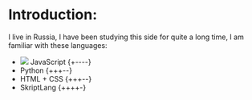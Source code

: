 # **Introduction**:
I live in Russia, I have been studying this side for quite a long time, I am familiar with these languages:
- <img src="https://cdn.jsdelivr.net/gh/devicons/devicon@latest/icons/threedsmax/threedsmax-original.svg" /> JavaScript {+----}
- Python {+++--}
- HTML + CSS {+++--}
- SkriptLang {++++-}